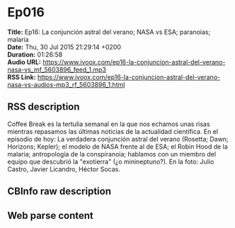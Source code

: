 # Ep016  
**Title:** Ep16: La conjunción astral del verano; NASA vs ESA; paranoias; malaria  
**Date:** Thu, 30 Jul 2015 21:29:14 +0200  
**Duration:** 01:26:58  
**Audio URL:** https://www.ivoox.com/ep16-la-conjuncion-astral-del-verano-nasa-vs_mf_5603896_feed_1.mp3  
**RSS Link:** https://www.ivoox.com/ep16-la-conjuncion-astral-del-verano-nasa-vs-audios-mp3_rf_5603896_1.html  

## RSS description
Coffee Break es la tertulia semanal en la que nos echamos unas risas mientras repasamos las últimas noticias de la actualidad científica. En el episodio de hoy: La verdadera conjunción astral del verano (Rosetta; Dawn; Horizons; Kepler); el modelo de NASA frente al de ESA;  el Robin Hood de la malaria; antropología de la conspiranoia; hablamos con un miembro del equipo que descubrió la "exotierra" (¿o minineptuno?). En la foto: Julio Castro, Javier Licandro, Héctor Socas.

## CBInfo raw description


## Web parse content


